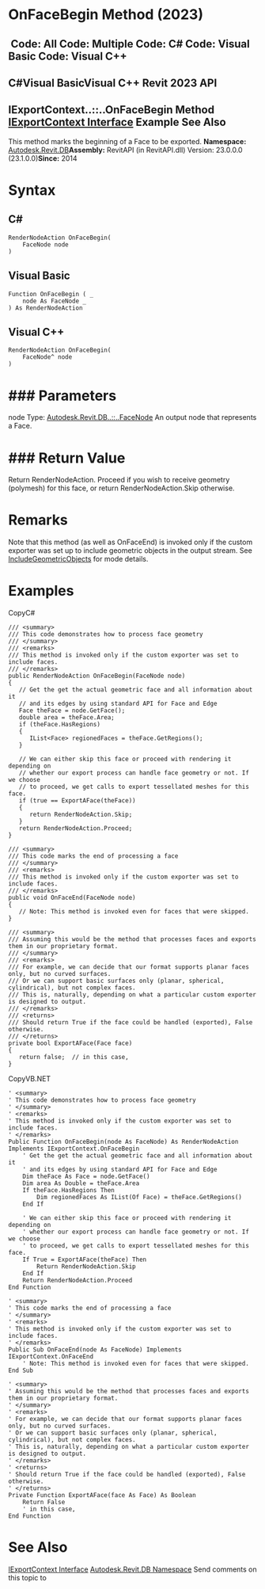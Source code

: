 # OnFaceBegin Method (2023)

﻿
 Code: All Code: Multiple Code: C# Code: Visual Basic Code: Visual C++   
---  
C#Visual BasicVisual C++
Revit 2023 API  
---  
IExportContext..::..OnFaceBegin Method   
[IExportContext Interface](7d0dc6df-db0e-6a07-3b42-8dde1bedb3c1.md "IExportContext Interface") Example See Also  
---  
This method marks the beginning of a Face to be exported. 
**Namespace:** [Autodesk.Revit.DB](87546ba7-461b-c646-cbb1-2cb8f5bff8b2.md "Autodesk.Revit.DB Namespace")**Assembly:** RevitAPI (in RevitAPI.dll) Version: 23.0.0.0 (23.1.0.0)**Since:** 2014 
# Syntax
C#  
---  
```text
RenderNodeAction OnFaceBegin(
	FaceNode node
)
```
  
Visual Basic  
---  
```text
Function OnFaceBegin ( _
	node As FaceNode _
) As RenderNodeAction
```
  
Visual C++  
---  
```text
RenderNodeAction OnFaceBegin(
	FaceNode^ node
)
```
  
# ### Parameters
node
    Type: [Autodesk.Revit.DB..::..FaceNode](fbd0d7af-ac40-e81e-8e06-8b2ce90be28b.md "FaceNode Class") An output node that represents a Face. 
# ### Return Value
Return RenderNodeAction. Proceed if you wish to receive geometry (polymesh) for this face, or return RenderNodeAction.Skip otherwise. 
# Remarks
Note that this method (as well as OnFaceEnd) is invoked only if the custom exporter was set up to include geometric objects in the output stream. See [IncludeGeometricObjects](2ce1075e-380e-01e7-6459-b7467c2a2414.md "IncludeGeometricObjects Property") for mode details. 
# Examples
CopyC#
```text
/// <summary>
/// This code demonstrates how to process face geometry
/// </summary>
/// <remarks>
/// This method is invoked only if the custom exporter was set to include faces.
/// </remarks>
public RenderNodeAction OnFaceBegin(FaceNode node)
{
   // Get the get the actual geometric face and all information about it
   // and its edges by using standard API for Face and Edge
   Face theFace = node.GetFace();
   double area = theFace.Area;
   if (theFace.HasRegions)
   {
      IList<Face> regionedFaces = theFace.GetRegions();
   }

   // We can either skip this face or proceed with rendering it depending on 
   // whether our export process can handle face geometry or not. If we choose 
   // to proceed, we get calls to export tessellated meshes for this face.
   if (true == ExportAFace(theFace))
   {
      return RenderNodeAction.Skip;
   }
   return RenderNodeAction.Proceed;
}

/// <summary>
/// This code marks the end of processing a face
/// </summary>
/// <remarks>
/// This method is invoked only if the custom exporter was set to include faces.
/// </remarks>
public void OnFaceEnd(FaceNode node)
{
   // Note: This method is invoked even for faces that were skipped.
}

/// <summary>
/// Assuming this would be the method that processes faces and exports them in our proprietary format.
/// </summary>
/// <remarks>
/// For example, we can decide that our format supports planar faces only, but no curved surfaces.
/// Or we can support basic surfaces only (planar, spherical, cylindrical), but not complex faces.
/// This is, naturally, depending on what a particular custom exporter is designed to output.
/// </remarks>
/// <returns>
/// Should return True if the face could be handled (exported), False otherwise.
/// </returns>
private bool ExportAFace(Face face)
{
   return false;  // in this case, 
}
```

CopyVB.NET
```text
' <summary>
' This code demonstrates how to process face geometry
' </summary>
' <remarks>
' This method is invoked only if the custom exporter was set to include faces.
' </remarks>
Public Function OnFaceBegin(node As FaceNode) As RenderNodeAction Implements IExportContext.OnFaceBegin
    ' Get the get the actual geometric face and all information about it
    ' and its edges by using standard API for Face and Edge
    Dim theFace As Face = node.GetFace()
    Dim area As Double = theFace.Area
    If theFace.HasRegions Then
        Dim regionedFaces As IList(Of Face) = theFace.GetRegions()
    End If

    ' We can either skip this face or proceed with rendering it depending on 
    ' whether our export process can handle face geometry or not. If we choose 
    ' to proceed, we get calls to export tessellated meshes for this face.
    If True = ExportAFace(theFace) Then
        Return RenderNodeAction.Skip
    End If
    Return RenderNodeAction.Proceed
End Function

' <summary>
' This code marks the end of processing a face
' </summary>
' <remarks>
' This method is invoked only if the custom exporter was set to include faces.
' </remarks>
Public Sub OnFaceEnd(node As FaceNode) Implements IExportContext.OnFaceEnd
    ' Note: This method is invoked even for faces that were skipped.
End Sub

' <summary>
' Assuming this would be the method that processes faces and exports them in our proprietary format.
' </summary>
' <remarks>
' For example, we can decide that our format supports planar faces only, but no curved surfaces.
' Or we can support basic surfaces only (planar, spherical, cylindrical), but not complex faces.
' This is, naturally, depending on what a particular custom exporter is designed to output.
' </remarks>
' <returns>
' Should return True if the face could be handled (exported), False otherwise.
' </returns>
Private Function ExportAFace(face As Face) As Boolean
    Return False
    ' in this case, 
End Function
```

# See Also
[IExportContext Interface](7d0dc6df-db0e-6a07-3b42-8dde1bedb3c1.md "IExportContext Interface")
[Autodesk.Revit.DB Namespace](87546ba7-461b-c646-cbb1-2cb8f5bff8b2.md "Autodesk.Revit.DB Namespace")
Send comments on this topic to 